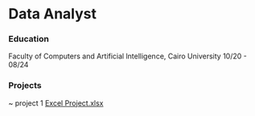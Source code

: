 # Data Analyst

### Education
Faculty of Computers and Artificial lntelligence, Cairo University 10/20 - 08/24

### Projects
~ project 1
[Excel Project.xlsx](https://github.com/user-attachments/files/16633131/Excel.Project.xlsx)

